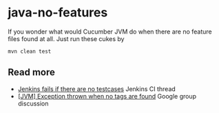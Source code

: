 # java-no-features

If you wonder what would Cucumber JVM do when there are no feature files found at all.
Just run these cukes by

    mvn clean test

## Read more

  - [Jenkins fails if there are no testcases](http://jenkins-ci.361315.n4.nabble.com/Jenkins-fails-if-there-are-no-testcases-td3899185.html) Jenkins CI thread 
  - [[JVM] Exception thrown when no tags are found](https://groups.google.com/forum/#!topic/cukes/wZo0FTQJrVA) Google group discussion
